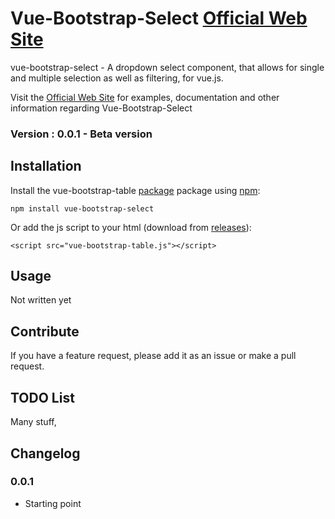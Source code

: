 # Vue-Bootstrap-Select [Official Web Site](https://jbaysolutions.github.io/vue-bootstrap-select/)

vue-bootstrap-select - A dropdown select component, that allows for single and multiple selection as well as filtering, for vue.js.

Visit the [Official Web Site](https://jbaysolutions.github.io/vue-bootstrap-select/) for examples, documentation and other information regarding Vue-Bootstrap-Select

### Version : 0.0.1 - Beta version 

## Installation

Install the vue-bootstrap-table [package](https://www.npmjs.org/package/vue-bootstrap-select) package using [npm](https://www.npmjs.com/):

	npm install vue-bootstrap-select


Or add the js script to your html (download from [releases](https://github.com/jbaysolutions/vue-bootstrap-select/releases)):
 
    <script src="vue-bootstrap-table.js"></script>


## Usage

Not written yet 

## Contribute

If you have a feature request, please add it as an issue or make a pull request.


## TODO List

Many stuff, 

## Changelog

### 0.0.1

* Starting point

